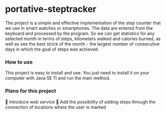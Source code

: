 # portative-steptracker

The project is a simple and effective implementation of the step counter that we use in smart watches or smartphones. The data are entered from the keyboard and processed by the program. So we can get statistics for any selected month in terms of steps, kilometers walked and calories burned, as well as see the best strick of the month - the largest number of consecutive days in which the goal of steps was achieved.

### How to use
This project is easy to install and use. You just need to install it on your computer with Java SE 11 and run the main method.

### Plans for this project
:black_square_button: Introduce web service
:black_square_button: Add the possibility of adding steps through the connection of locations where the user is marked
